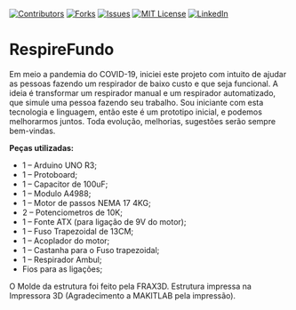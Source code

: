 [![Contributors][contributors-shield]][contributors-url]
[![Forks][forks-shield]][forks-url]
[![Issues][issues-shield]][issues-url]
[![MIT License][license-shield]][license-url]
[![LinkedIn][linkedin-shield]][linkedin-url]

# RespireFundo
Em meio a pandemia do COVID-19, iniciei este projeto com intuito de ajudar as pessoas fazendo um respirador de baixo custo e que seja funcional.
A ideia é transformar um respirador manual e um respirador automatizado, que simule uma pessoa fazendo seu trabalho.
Sou iniciante com esta tecnologia e linguagem, então este é um prototipo inicial, e podemos melhorarmos juntos.
Toda evolução, melhorias, sugestões serão sempre bem-vindas.

**Peças utilizadas:**
* 1 – Arduino UNO R3;
* 1 – Protoboard;
* 1 – Capacitor de 100uF;
* 1 – Modulo A4988;
* 1 – Motor de passos NEMA 17 4KG;
* 2 – Potenciometros de 10K;
* 1 – Fonte ATX (para ligação de 9V do motor);
* 1 – Fuso Trapezoidal de 13CM;
* 1 – Acoplador do motor;
* 1 – Castanha para o Fuso trapezoidal;
* 1 – Respirador Ambul;
* Fios para as ligações;

O Molde da estrutura foi feito pela FRAX3D. 
Estrutura impressa na Impressora 3D (Agradecimento a MAKITLAB pela impressão).

[contributors-shield]: https://img.shields.io/github/contributors/otavioalfenas/RespireFundo.svg?style=flat-square
[contributors-url]: https://github.com/otavioalfenas/RespireFundo/graphs/contributors
[forks-shield]: https://img.shields.io/github/forks/otavioalfenas/RespireFundo.svg?style=flat-square
[forks-url]: https://https://github.com/otavioalfenas/RespireFundo/network/members
[issues-shield]: https://img.shields.io/github/issues/otavioalfenas/RespireFundo.svg?style=flat-square
[issues-url]: https://github.com/otavioalfenas/RespireFundo/issues
[license-shield]: https://img.shields.io/github/license/otavioalfenas/RespireFundo.svg?style=flat-square
[license-url]: https://github.com/otavioalfenas/RespireFundo/blob/master/LICENSE.txt
[linkedin-shield]: https://img.shields.io/badge/-LinkedIn-black.svg?style=flat-square&logo=linkedin&colorB=555
[linkedin-url]: https://br.linkedin.com/in/otavio-alfenas